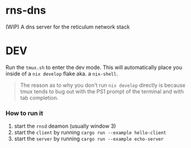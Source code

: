# rns-dns
(WIP) A dns server for the reticulum network stack

# DEV
Run the `tmux.sh` to enter the dev mode. This will automatically place you inside of a `nix develop` flake aka. a `nix-shell`.

> The reason as to why you don't run `nix develop` directly is because tmux tends to bug out with the PS1 prompt of the terminal and with tab completion.

### How to run it

1. start the `rnsd` deamon (usually window 3)
2. start the `client` by running `cargo run --example hello-client`
3. start the `server` by running `cargo run --example echo-server`

